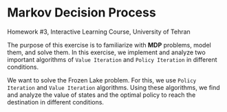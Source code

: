 # Markov Decision Process

Homework #3, Interactive Learning Course, University of Tehran

The purpose of this exercise is to familiarize with **MDP** problems, model them, and solve them. 
In this exercise, we implement and analyze two important algorithms of `Value Iteration` and `Policy Iteration` in different conditions.

We want to solve the Frozen Lake problem. 
For this, we use `Policy Iteration` and `Value Iteration` algorithms. 
Using these algorithms, we find and analyze the value of states and the optimal policy to reach the destination in different conditions.
